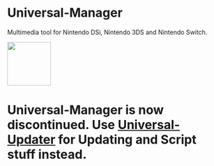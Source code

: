 # Universal-Manager

Multimedia tool for Nintendo DSi, Nintendo 3DS and Nintendo Switch.

<img height=100px src= https://github.com/Universal-Team/Universal-Manager/raw/master/resources/Banner.png>

# Universal-Manager is now discontinued. Use [Universal-Updater](https://github.com/Universal-Team/Universal-Updater) for Updating and Script stuff instead.
